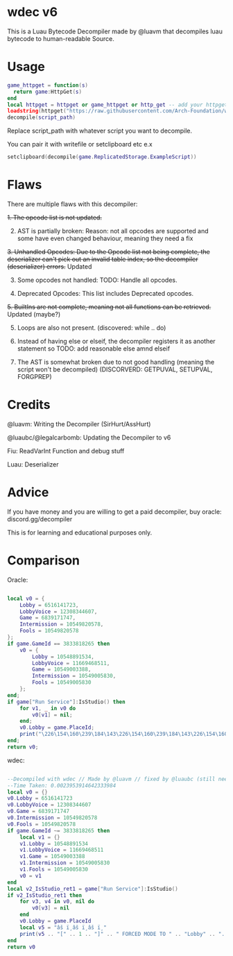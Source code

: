 # wdec v6

This is a Luau Bytecode Decompiler made by @luavm that decompiles luau bytecode to human-readable Source.

# Usage
```lua
game_httpget = function(s)
  return game:HttpGet(s)
end
local httpget = httpget or game_httpget or http_get -- add your httpget func here
loadstring(httpget("https://raw.githubusercontent.com/Arch-Foundation/wdec-v6/refs/heads/main/lua.luau"))()
decompile(script_path)
```
Replace script_path with whatever script you want to decompile.

You can pair it with writefile or setclipboard etc
e.x
```lua
setclipboard(decompile(game.ReplicatedStorage.ExampleScript))
```

# Flaws
There are multiple flaws with this decompiler:

~~1. The opcode list is not updated.~~

2. AST is partially broken: Reason: not all opcodes are supported and some have even changed behaviour, meaning they need a fix

~~3. Unhandled Opcodes: Due to the Opcode list not being complete, the deserializer can't pick out an invalid table index, so the decompiler (deserializer) errors.~~ Updated

3. Some opcodes not handled: TODO: Handle all opcodes.
 
4. Deprecated Opcodes: This list includes Deprecated opcodes.
 
~~5. BuiltIns are not complete, meaning not all functions can be retrieved.~~ Updated (maybe?)

5. Loops are also not present. (discovered: while .. do)

6. Instead of having else or elseif, the decompiler registers it as another statement so TODO: add reasonable else amnd elseif

7. The AST is somewhat broken due to not good handling (meaning the script won't be decompiled) (DISCORVERD: GETPUVAL, SETUPVAL, FORGPREP)


# Credits

@luavm: Writing the Decompiler (SirHurt/AssHurt)

@luaubc/@legalcarbomb: Updating the Decompiler to v6

Fiu: ReadVarInt Function and debug stuff

Luau: Deserializer

# Advice

If you have money and you are willing to get a paid decompiler, buy oracle: discord.gg/decompiler

This is for learning and educational purposes only.

# Comparison

Oracle: 
```lua

local v0 = {
    Lobby = 6516141723, 
    LobbyVoice = 12308344607, 
    Game = 6839171747, 
    Intermission = 10549820578, 
    Fools = 10549820578
};
if game.GameId == 3833818265 then
    v0 = {
        Lobby = 10548891534, 
        LobbyVoice = 11669468511, 
        Game = 10549003388, 
        Intermission = 10549005830, 
        Fools = 10549005830
    };
end;
if game["Run Service"]:IsStudio() then
    for v1, _ in v0 do
        v0[v1] = nil;
    end;
    v0.Lobby = game.PlaceId;
    print("\226\154\160\239\184\143\226\154\160\239\184\143\226\154\160\239\184\143" .. "[" .. 1 .. "]" .. " FORCED MODE TO " .. "Lobby" .. ". CHANGE IN REPLICATEDFIRST > GETPLACEID!");
end;
return v0;
```



wdec:
```lua

--Decompiled with wdec // Made by @luavm // fixed by @luaubc (still needs tweaking)
--Time Taken: 0.0023953914642333984
local v0 = {}
v0.Lobby = 6516141723
v0.LobbyVoice = 12308344607
v0.Game = 6839171747
v0.Intermission = 10549820578
v0.Fools = 10549820578
if game.GameId ~= 3833818265 then
    local v1 = {}
    v1.Lobby = 10548891534
    v1.LobbyVoice = 11669468511
    v1.Game = 10549003388
    v1.Intermission = 10549005830
    v1.Fools = 10549005830
    v0 = v1
end
local v2_IsStudio_ret1 = game["Run Service"]:IsStudio()
if v2_IsStudio_ret1 then
    for v3, v4 in v0, nil do
        v0[v3] = nil
    end
    v0.Lobby = game.PlaceId
    local v5 = "âš ï¸âš ï¸âš ï¸"
    print(v5 .. "[" .. 1 .. "]" .. " FORCED MODE TO " .. "Lobby" .. ". CHANGE IN REPLICATEDFIRST > GETPLACEID!")
end
return v0
```
